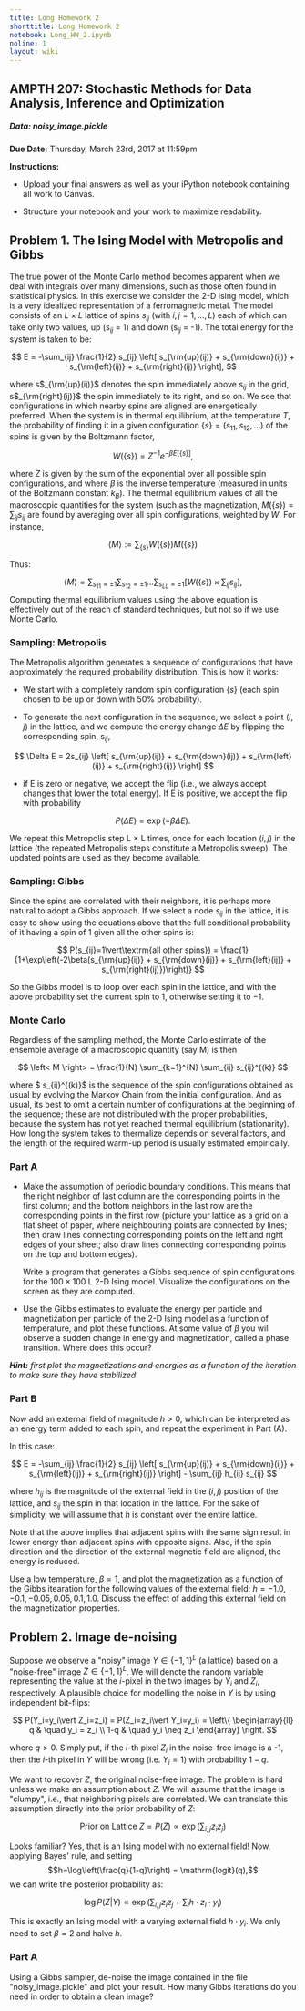 ```yaml
---
title: Long Homework 2
shorttitle: Long Homework 2
notebook: Long_HW_2.ipynb
noline: 1
layout: wiki
---
```


## AMPTH 207: Stochastic Methods for Data Analysis, Inference and Optimization

##### Data: noisy_image.pickle

**Due Date:** Thursday, March 23rd, 2017 at 11:59pm

**Instructions:**

- Upload your final answers as well as your iPython notebook containing all work to Canvas.

- Structure your notebook and your work to maximize readability.

## Problem 1. The Ising Model with Metropolis and Gibbs

The true power of the Monte Carlo method becomes apparent when we deal with integrals over many dimensions, such as those often found in statistical physics. In this exercise we consider the 2-D Ising model, which is a very idealized representation of a ferromagnetic metal. The model consists of an $L\times L$ lattice of spins  $s_{ij}$ (with $i, j = 1, \ldots , L$) each of which can take only two values, up (s$_{ij}$ = 1) and down (s$_{ij}$ = -1). The total energy for the system is taken to be:

$$
E = -\sum_{ij} \frac{1}{2} s_{ij}  \left[ s_{\rm{up}(ij)} + s_{\rm{down}(ij)} + s_{\rm{left}(ij)} + s_{\rm{right}(ij)} \right],  
$$

where s$_{\rm{up}(ij)}$ denotes the spin immediately above s$_{ij}$ in the grid, s$_{\rm{right}(ij)}$ the spin immediately to its right, and so on. We see that configurations in which nearby spins are aligned are energetically preferred. When the system is in thermal equilibrium, at the temperature $T$, the probability of finding it in a given configuration $\{s\}=(s_{11}, s_{12}, \ldots)$ of the spins is given by the Boltzmann factor,

$$W(\{ {s} \}) = Z^{-1} e^{ -\beta E[ \{ s \} ] }, $$

where $Z$ is given by the sum of the exponential over all possible spin configurations, and where $\beta$ is the inverse temperature (measured in units of the Boltzmann constant $k_B$). The thermal equilibrium values of all the macroscopic quantities for the system (such as the magnetization, $M(\{s\}) =\sum_{ij} s_{ij}$ are found by averaging over all spin configurations, weighted by $W$. For instance,

$$
\left< M \right> := \sum_{\{s\}} W(\{ {s} \})M(\{s\})
$$ 

Thus:

$$
\left< M \right> = \sum_{s_{11}=\pm 1} \sum_{s_{12}=\pm 1} \ldots \sum_{s_{LL}=\pm 1} \left[ W(\{s\}) \times \sum_{ij} s_{ij} \right],
$$
Computing thermal equilibrium values using the above equation is effectively out of the reach of standard techniques, but not so if we use Monte Carlo.

### Sampling: Metropolis

The Metropolis algorithm generates a sequence of configurations that have approximately the required probability distribution. This is how it works:

* We start with a completely random spin configuration $\{s \}$ (each spin chosen to be up or down with 50% probability).

* To generate the next configuration in the sequence, we select a point $(i, j$) in the lattice, and we compute the energy change $\Delta E$ by flipping the corresponding spin, s$_{ij}$,

$$
\Delta E = 2s_{ij}  \left[ s_{\rm{up}(ij)} + s_{\rm{down}(ij)} + s_{\rm{left}(ij)} + s_{\rm{right}(ij)} \right]  
$$

* if E is zero or negative, we accept the flip (i.e., we always accept changes that lower the total energy). If E is positive, we accept the flip with probability 

$$P (\Delta E) = \exp(-\beta \Delta E).$$ 

We repeat this Metropolis step L $\times$ L times, once for each location $(i, j)$ in the lattice (the repeated Metropolis steps constitute a Metropolis sweep). The updated points are used as they become available.

### Sampling: Gibbs
Since the spins are correlated with their neighbors, it is perhaps more natural to adopt a Gibbs approach. If we select a node $s_{ij}$ in the lattice, it is easy to show using the equations above that the full conditional probability of it having a spin of 1 given all the other spins is:

$$
P(s_{ij}=1\vert\textrm{all other spins}) = \frac{1}{1+\exp\left(-2\beta(s_{\rm{up}(ij)} + s_{\rm{down}(ij)} + s_{\rm{left}(ij)} + s_{\rm{right}(ij)})\right)}
$$

So the Gibbs model is to loop over each spin in the lattice, and with the above probability set the current spin to 1, otherwise setting it to −1.

### Monte Carlo
Regardless of the sampling method, the Monte Carlo estimate of the ensemble average of a macroscopic quantity (say M) is then

$$ \left< M \right> = \frac{1}{N} \sum_{k=1}^{N} \sum_{ij} s_{ij}^{(k)} $$

where $ s_{ij}^{(k)}$ is the sequence of the spin configurations obtained as usual by evolving the Markov Chain from the initial configuration. And as usual, its best to omit a certain number of configurations at the beginning of the sequence; these are not distributed with the proper probabilities, because the system has not yet reached thermal equilibrium (stationarity). How long the system takes to thermalize depends on several factors, and the length of the required warm-up period is usually estimated empirically.

### Part A
- Make the assumption of periodic boundary conditions. This means that the right neighbor of last column are the corresponding points in the first column; and the bottom neighbors in the last row are the corresponding points in the first row (picture your lattice as a grid on a flat sheet of paper, where neighbouring points are connected by lines; then draw lines connecting corresponding points on the left and right edges of your sheet; also draw lines connecting corresponding points on the top and bottom edges). 

  Write a program that generates a Gibbs sequence of spin configurations for the  $100 \times 100$ L 2-D Ising model. Visualize the configurations on the screen as they are computed.

- Use the Gibbs estimates to evaluate the energy per particle and magnetization per particle of the 2-D Ising model as a function of temperature, and plot these functions. At some value of $\beta$ you will observe a sudden change in energy and magnetization, called a phase transition. Where does this occur? 

***Hint:*** *first plot the magnetizations and energies as a function of the iteration to make sure they have stabilized*.


### Part B

Now add an external field of magnitude $h > 0$, which can be interpreted as an energy term added to each spin, and repeat the experiment in Part (A).

In this case:

$$
E = -\sum_{ij} \frac{1}{2} s_{ij}  \left[ s_{\rm{up}(ij)} + s_{\rm{down}(ij)} + s_{\rm{left}(ij)} + s_{\rm{right}(ij)} \right]  - \sum_{ij} h_{ij} s_{ij}
$$

where $h_{ij}$ is the magnitude of the external field in the $(i,j)$ position of the lattice, and $s_{ij}$ the spin in that location in the lattice. For the sake of simplicity, we will assume that $h$ is constant over the entire lattice. 

Note that the above implies that adjacent spins with the same sign result in lower energy than adjacent spins with opposite signs. Also, if the spin direction and the direction of the external magnetic field are aligned, the energy is reduced.

Use a low temperature, $\beta=1$, and plot the magnetization as a function of the Gibbs itearation for the following values of the external field: $h = -1.0,-0.1,-0.05,0.05,0.1,1.0$. Discuss the effect of adding this external field on the magnetization properties.

## Problem 2. Image de-noising

Suppose we observe a "noisy" image $Y \in \{-1,1\}^L$ (a lattice) based on a "noise-free" image $Z \in \{-1,1\}^L$. We will denote the random variable representing the value at the $i$-pixel in the two images by $Y_i$ and $Z_i$, respectively. A plausible choice for modelling the noise in $Y$ is by using independent bit-flips:


$$
P(Y_i=y_i\vert Z_i=z_i) = P(Z_i=z_i\vert Y_i=y_i) = \left\{
        \begin{array}{ll}
            q & \quad y_i = z_i \\
            1-q & \quad y_i \neq z_i
        \end{array}
    \right.
$$

where $q >0$. Simply put, if the $i$-th pixel $Z_i$ in the noise-free image is a -1, then the $i$-th pixel in $Y$ will be wrong (i.e. $Y_i=1$) with probability $1 - q$.

We want to recover $Z$, the original noise-free image. The problem is hard unless we make an assumption about $Z$. We will assume that the image is "clumpy", i.e., that neighboring pixels are correlated. We can translate this assumption directly into the prior probability of $Z$:

$$
\text{Prior on Lattice }Z = P(Z) \propto \exp \left( \sum_{i,j}z_iz_j\right)
$$

Looks familiar? Yes, that is an Ising model with no external field! Now, applying Bayes' rule, and setting $$h=\log\left(\frac{q}{1-q}\right) = \mathrm{logit}(q),$$ 
we can write the posterior probability as:

$$
\log P(Z\vert Y) \propto \exp \left( \sum_{i,j}z_iz_j + \sum_i h\cdot z_i\cdot y_i \right)
$$

This is exactly an Ising model with a varying external field $h\cdot y_i$. We only need to set $\beta=2$ and halve $h$.

### Part A

Using a Gibbs sampler, de-noise the image contained in the file "noisy_image.pickle" and plot your result. How many Gibbs iterations do you need in order to obtain a clean image?
